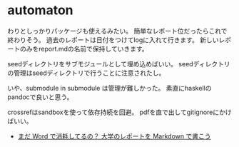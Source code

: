 # automaton

わりとしっかりパッケージも使えるみたい。
簡単なレポート位だったらこれで終わりそう。
過去のレポートは日付をつけてlogに入れて行きます。
新しいレポートのみをreport.mdの名前で保持していきます。

seedディレクトリをサブモジュールとして埋め込めばいい。
seedディレクトリの管理はseedディレクトリで行うことに注意されたし。

いや、submodule in submodule は管理が難しかった。
素直にhaskellのpandocで良いと思う。

crossrefはsandboxを使って依存持続を回避。
pdfを直で出してgitignoreにかけばいい。

* [まだ Word で消耗してるの？ 大学のレポートを Markdown で書こう](https://qiita.com/Kumassy/items/5b6ae6b99df08fb434d9)

